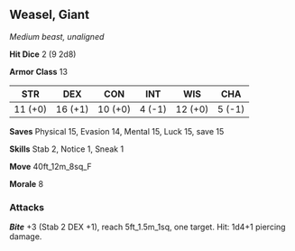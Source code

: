 ## Weasel, Giant

*Medium beast, unaligned*

**Hit Dice** 2 (9 2d8)

**Armor Class** 13

| STR     | DEX     | CON     | INT     | WIS     | CHA     |
|---------|---------|---------|---------|---------|---------|
| 11 (+0) | 16 (+1) | 10 (+0) |  4 (-1) | 12 (+0) |  5 (-1) |

**Saves** Physical 15, Evasion 14, Mental 15, Luck 15, save 15

**Skills** Stab 2, Notice 1, Sneak 1

**Move** 40ft\_12m\_8sq\_F

**Morale** 8

### Attacks

***Bite*** +3 (Stab 2 DEX +1), reach 5ft\_1.5m\_1sq, one target. Hit: 1d4+1 piercing damage.

